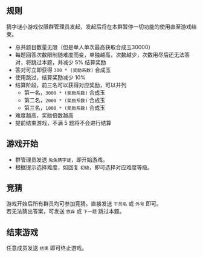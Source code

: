 ## 规则

猜字谜小游戏仅限群管理员发起，发起后将在本群暂停一切功能的使用直至游戏结束。

- 总共题目数量无限（但是单人单次最高获取合成玉30000）
- 每题回答次数限制随难度而变，单独越高，次数越少，次数用尽后还无法答对，将跳过本题，并减少 5% 结算奖励
- 答对可立即获得 `300 * (奖励系数)` 合成玉
- 使用跳过，结算奖励减少 10%
- 结算阶段，前三名可以获得对应奖励，可以并列
    - 第一名，`3000 * (奖励系数)` 合成玉
    - 第二名，`2000 * (奖励系数)` 合成玉
    - 第三名，`1000 * (奖励系数)` 合成玉
- 难度越高，奖励倍数越高
- 提前结束游戏，不满 5 题将不会进行结算

## 游戏开始

- 群管理员发送 `兔兔猜字谜`，即开始游戏。
- 根据提示选择难度，如回复 `初级`，即可选择对应难度等级。

## 竞猜

游戏开始后所有群员均可参加竞猜。直接发送 `干员名` 或 `外号` 即可。<br>
若无法猜出答案，可发送 `放弃` 或 `下一题` 跳过本题。

## 结束游戏

任意成员发送 `结束` 即可终止游戏。
